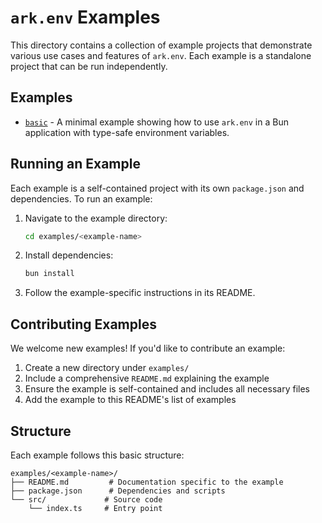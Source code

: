 # `ark.env` Examples

This directory contains a collection of example projects that demonstrate various use cases and features of `ark.env`. Each example is a standalone project that can be run independently.

## Examples

- [`basic`](./basic) - A minimal example showing how to use `ark.env` in a Bun application with type-safe environment variables.

## Running an Example

Each example is a self-contained project with its own `package.json` and dependencies. To run an example:

1. Navigate to the example directory:
    ```bash
    cd examples/<example-name>
    ```

2. Install dependencies:
    ```bash
    bun install
    ```

3. Follow the example-specific instructions in its README.

## Contributing Examples

We welcome new examples! If you'd like to contribute an example:

1. Create a new directory under `examples/`
2. Include a comprehensive `README.md` explaining the example
3. Ensure the example is self-contained and includes all necessary files
4. Add the example to this README's list of examples

## Structure

Each example follows this basic structure:
```
examples/<example-name>/
├── README.md         # Documentation specific to the example
├── package.json      # Dependencies and scripts
└── src/             # Source code
    └── index.ts     # Entry point
```
